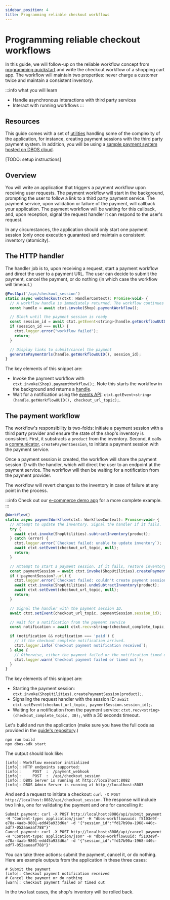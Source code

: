 ```yaml
---
sidebar_position: 4
title: Programming reliable checkout workflows
---
```


# Programming reliable checkout workflows

In this guide, we will follow-up on the reliable workflow concept from [programming quickstart](quickstart-programming) and write the checkout workflow of a shopping cart app.
The workflow will maintain two properties: never charge a customer twice and maintain a consistent inventory.

:::info what you will learn
- Handle asynchronous interactions with third party services
- Interact with running workflows
:::

## Resources
This guide comes with a set of [utilities](https://github.com/dbos-inc/dbos-demo-apps) handling some of the complexity of the application, for instance, creating payment sessions with the third party payment system. In addition, you will be using a [sample payment system hosted on DBOS cloud](https://cloud.dbos.dev/dbos-instructor/apps/payment).

[TODO: setup instructions]

## Overview

You will write an application that triggers a payment workflow upon receiving user requests.
The payment workflow will start in the background, prompting the user to follow a link to a third party payment service.
The payment service, upon validation or failure of the payment, will callback your application.
The payment workflow will be waiting for this callback, and, upon reception, signal the request handler it can respond to the user's request.

In any circumstances, the application should only start one payment session (only once execution guarantee) and maintain a consistent inventory (atomicity).

## The HTTP handler

The handler job is to, upon receiving a request, start a payment workflow and direct the user to a payment URL.
The user can decide to submit the payment, cancel the payment, or do nothing (in which case the workflow will timeout.)

```javascript
@PostApi('/api/checkout_session')
static async webCheckout(ctxt: HandlerContext): Promise<void> {
  // A workflow handle is immediately returned. The workflow continues in the background.
  const handle = await ctxt.invoke(Shop).paymentWorkflow();

  // Block until the payment session is ready
  const session_id = await ctxt.getEvent<string>(handle.getWorkflowUUID(), checkout_url_topic);
  if (session_id === null) {
    ctxt.logger.error("workflow failed");
    return;
  }

  // Display links to submit/cancel the payment
  generatePaymentUrls(handle.getWorkflowUUID(), session_id);
}
```

The key elements of this snippet are:
- Invoke the payment workflow with `ctxt.invoke(Shop).paymentWorkflow();`. Note this starts the workflow in the background and returns a [handle](../api-reference/workflow-handles).
- Wait for a notification using the [events API](../tutorials/workflow-communication-tutorial#events-api): `ctxt.getEvent<string>(handle.getWorkflowUUID(), checkout_url_topic);`.

## The payment workflow

The workflow's responsibility is two-folds: initiate a payment session with a third party provider and ensure the state of the shop's inventory is consistent.
First, it substracts a `product` from the inventory.
Second, it calls a [communicator](.../tutorials/communicator-tutorial), `createPaymentSession`, to initiate a payment session with the payment service.

Once a payment session is created, the workflow will share the payment session ID with the handler, which will direct the user to an endpoint at the payment service.
The workflow will then be waiting for a notification from the payment provider.

The workflow will revert changes to the inventory in case of failure at any point in the process.

:::info
Check out our [e-commerce demo app](https://github.com/dbos-inc/dbos-demo-apps/tree/main/e-commerce) for a more complete example.
:::

```javascript
@Workflow()
static async paymentWorkflow(ctxt: WorkflowContext): Promise<void> {
  // Attempt to update the inventory. Signal the handler if it fails.
  try {
    await ctxt.invoke(ShopUtilities).subtractInventory(product);
  } catch (error) {
    ctxt.logger.error(`Checkout failed: unable to update inventory`);
    await ctxt.setEvent(checkout_url_topic, null);
    return;
  }

  // Attempt to start a payment session. If it fails, restore inventory state and signal the handler.
  const paymentSession = await ctxt.invoke(ShopUtilities).createPaymentSession(product);
  if (!paymentSession?.url) {
    ctxt.logger.error(`Checkout failed: couldn't create payment session`);
    await ctxt.invoke(ShopUtilities).undoSubtractInventory(product);
    await ctxt.setEvent(checkout_url_topic, null);
    return;
  }

  // Signal the handler with the payment session ID.
  await ctxt.setEvent(checkout_url_topic, paymentSession.session_id);

  // Wait for a notification from the payment service
  const notification = await ctxt.recv<string>(checkout_complete_topic, 30);

  if (notification && notification === 'paid') {
    // if the checkout complete notification arrived.
    ctxt.logger.info(`Checkout payment notification received`);
  } else {
    // Otherwise, either the payment failed or the notification timed out.
    ctxt.logger.warn(`Checkout payment failed or timed out`);
  }
}
```

The key elements of this snippet are:
- Starting the payment session: `ctxt.invoke(ShopUtilities).createPaymentSession(product);`.
- Signaling the request handler with the session ID: `await ctxt.setEvent(checkout_url_topic, paymentSession.session_id);`.
- Waiting for a notification from the payment service: `ctxt.recv<string>(checkout_complete_topic, 30);`, with a 30 seconds timeout.


Let's build and run the application (make sure you have the full code as provided in the [guide's repository](https://github.com/dbos-inc/dbos-demo-apps).)

```shell
npm run build
npx dbos-sdk start
```

The output should look like:

```shell
[info]: Workflow executor initialized
[info]: HTTP endpoints supported:
[info]:     POST  :  /payment_webhook
[info]:     POST  :  /api/checkout_session
[info]: DBOS Server is running at http://localhost:8082
[info]: DBOS Admin Server is running at http://localhost:8083
```

And send a request to initiate a checkout: `curl -X POST http://localhost:8082/api/checkout_session`.
The response will include two links, one for validating the payment and one for cancelling it:
```shell
Submit payment: curl -X POST http://localhost:8086/api/submit_payment -H "Content-type: application/json" -H "dbos-workflowuuid: f5103e9f-e78a-4aab-9801-edd45a933d6a" -d '{"session_id":"fd17b90a-1968-440c-adf7-052aaeaaf788"}'
Cancel payment: curl -X POST http://localhost:8086/api/cancel_payment -H "Content-type: application/json" -H "dbos-workflowuuid: f5103e9f-e78a-4aab-9801-edd45a933d6a" -d '{"session_id":"fd17b90a-1968-440c-adf7-052aaeaaf788"}'
```

You can take three actions: submit the payment, cancel it, or do nothing. Here are example outputs from the application in these three cases:
```shell
# Submit the payment
[info]: Checkout payment notification received
# Cancel the payment or do nothing
[warn]: Checkout payment failed or timed out
```

In the two last cases, the shop's inventory will be rolled back.



